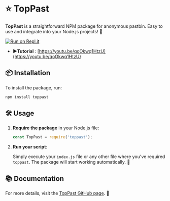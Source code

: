 # ⭐ **TopPast**

**TopPast** is a straightforward NPM package for anonymous pastbin. Easy to use and integrate into your Node.js projects! 🌟


[![Run on Repl.it](https://repl.it/badge/github/FreeCode911/AnoUpload)](https://repl.it/github/FreeCode911/AnoUpload)
- **▶️Tutorial** : [https://youtu.be/qoOkwq1HtzU](https://youtu.be/qoOkwq1HtzU)
  
## 📦 Installation

To install the package, run:

```bash
npm install toppast
```

## 🛠️ Usage

1. **Require the package** in your Node.js file:

	 ```javascript
	 const TopPast = require('toppast');
	 ```

2. **Run your script**:

	 Simply execute your `index.js` file or any other file where you've required `toppast`. The package will start working automatically. 🚀

## 📚 Documentation

For more details, visit the [TopPast GitHub page](https://github.com/FreeCode911/TopPast). 📘
